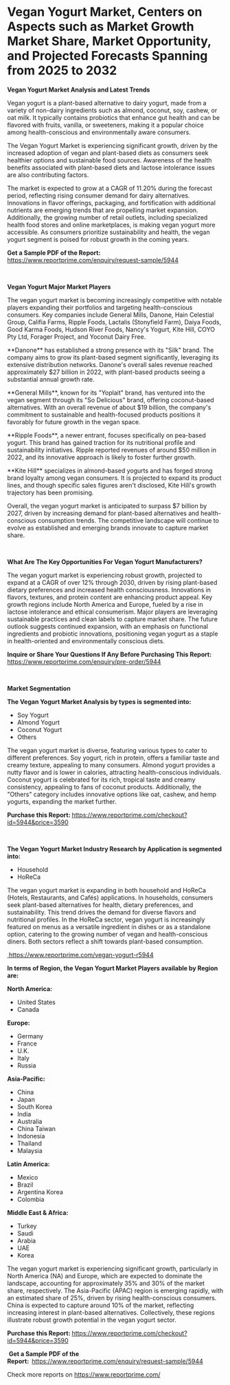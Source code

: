<p><h1>Vegan Yogurt Market, Centers on Aspects such as Market Growth Market Share, Market Opportunity, and Projected Forecasts Spanning from 2025 to 2032</h1></p><p><strong>Vegan Yogurt Market Analysis and Latest Trends</strong></p>
<p><p>Vegan yogurt is a plant-based alternative to dairy yogurt, made from a variety of non-dairy ingredients such as almond, coconut, soy, cashew, or oat milk. It typically contains probiotics that enhance gut health and can be flavored with fruits, vanilla, or sweeteners, making it a popular choice among health-conscious and environmentally aware consumers. </p><p>The Vegan Yogurt Market is experiencing significant growth, driven by the increased adoption of vegan and plant-based diets as consumers seek healthier options and sustainable food sources. Awareness of the health benefits associated with plant-based diets and lactose intolerance issues are also contributing factors. </p><p>The market is expected to grow at a CAGR of 11.20% during the forecast period, reflecting rising consumer demand for dairy alternatives. Innovations in flavor offerings, packaging, and fortification with additional nutrients are emerging trends that are propelling market expansion. Additionally, the growing number of retail outlets, including specialized health food stores and online marketplaces, is making vegan yogurt more accessible. As consumers prioritize sustainability and health, the vegan yogurt segment is poised for robust growth in the coming years.</p></p>
<p><strong>Get a Sample PDF of the Report:&nbsp;</strong> <a href="https://www.reportprime.com/enquiry/request-sample/5944?utm_campaign=3297&utm_medium=2&utm_source=Github&utm_content=ia&utm_term=19032025&utm_id=vegan-yogurt">https://www.reportprime.com/enquiry/request-sample/5944</a></p>
<p>&nbsp;</p>
<p><strong>Vegan Yogurt Major Market Players</strong></p>
<p><p>The vegan yogurt market is becoming increasingly competitive with notable players expanding their portfolios and targeting health-conscious consumers. Key companies include General Mills, Danone, Hain Celestial Group, Califia Farms, Ripple Foods, Lactalis (Stonyfield Farm), Daiya Foods, Good Karma Foods, Hudson River Foods, Nancy's Yogurt, Kite Hill, COYO Pty Ltd, Forager Project, and Yoconut Dairy Free.</p><p>**Danone** has established a strong presence with its "Silk" brand. The company aims to grow its plant-based segment significantly, leveraging its extensive distribution networks. Danone's overall sales revenue reached approximately $27 billion in 2022, with plant-based products seeing a substantial annual growth rate.</p><p>**General Mills**, known for its "Yoplait" brand, has ventured into the vegan segment through its "So Delicious" brand, offering coconut-based alternatives. With an overall revenue of about $19 billion, the company's commitment to sustainable and health-focused products positions it favorably for future growth in the vegan space.</p><p>**Ripple Foods**, a newer entrant, focuses specifically on pea-based yogurt. This brand has gained traction for its nutritional profile and sustainability initiatives. Ripple reported revenues of around $50 million in 2022, and its innovative approach is likely to foster further growth.</p><p>**Kite Hill** specializes in almond-based yogurts and has forged strong brand loyalty among vegan consumers. It is projected to expand its product lines, and though specific sales figures aren't disclosed, Kite Hill's growth trajectory has been promising.</p><p>Overall, the vegan yogurt market is anticipated to surpass $7 billion by 2027, driven by increasing demand for plant-based alternatives and health-conscious consumption trends. The competitive landscape will continue to evolve as established and emerging brands innovate to capture market share.</p></p>
<p>&nbsp;</p>
<p><strong>What Are The Key Opportunities For Vegan Yogurt Manufacturers?</strong></p>
<p><p>The vegan yogurt market is experiencing robust growth, projected to expand at a CAGR of over 12% through 2030, driven by rising plant-based dietary preferences and increased health consciousness. Innovations in flavors, textures, and protein content are enhancing product appeal. Key growth regions include North America and Europe, fueled by a rise in lactose intolerance and ethical consumerism. Major players are leveraging sustainable practices and clean labels to capture market share. The future outlook suggests continued expansion, with an emphasis on functional ingredients and probiotic innovations, positioning vegan yogurt as a staple in health-oriented and environmentally conscious diets.</p></p>
<p><strong>Inquire or Share Your Questions If Any Before Purchasing This Report:</strong> <a href="https://www.reportprime.com/enquiry/pre-order/5944?utm_campaign=3297&utm_medium=2&utm_source=Github&utm_content=ia&utm_term=19032025&utm_id=vegan-yogurt">https://www.reportprime.com/enquiry/pre-order/5944</a></p>
<p>&nbsp;</p>
<p><strong>Market Segmentation</strong></p>
<p><strong>The Vegan Yogurt Market Analysis by types is segmented into:</strong></p>
<p><ul><li>Soy Yogurt</li><li>Almond Yogurt</li><li>Coconut Yogurt</li><li>Others</li></ul></p>
<p><p>The vegan yogurt market is diverse, featuring various types to cater to different preferences. Soy yogurt, rich in protein, offers a familiar taste and creamy texture, appealing to many consumers. Almond yogurt provides a nutty flavor and is lower in calories, attracting health-conscious individuals. Coconut yogurt is celebrated for its rich, tropical taste and creamy consistency, appealing to fans of coconut products. Additionally, the "Others" category includes innovative options like oat, cashew, and hemp yogurts, expanding the market further.</p></p>
<p><strong>Purchase this Report:&nbsp;</strong><a href="https://www.reportprime.com/checkout?id=5944&price=3590&utm_campaign=3297&utm_medium=2&utm_source=Github&utm_content=ia&utm_term=19032025&utm_id=vegan-yogurt">https://www.reportprime.com/checkout?id=5944&price=3590</a></p>
<p>&nbsp;</p>
<p><strong>The Vegan Yogurt Market Industry Research by Application is segmented into:</strong></p>
<p><ul><li>Household</li><li>HoReCa</li></ul></p>
<p><p>The vegan yogurt market is expanding in both household and HoReCa (Hotels, Restaurants, and Cafés) applications. In households, consumers seek plant-based alternatives for health, dietary preferences, and sustainability. This trend drives the demand for diverse flavors and nutritional profiles. In the HoReCa sector, vegan yogurt is increasingly featured on menus as a versatile ingredient in dishes or as a standalone option, catering to the growing number of vegan and health-conscious diners. Both sectors reflect a shift towards plant-based consumption.</p></p>
<p><a href="https://www.reportprime.com/vegan-yogurt-r5944?utm_campaign=3297&utm_medium=2&utm_source=Github&utm_content=ia&utm_term=19032025&utm_id=vegan-yogurt">&nbsp;https://www.reportprime.com/vegan-yogurt-r5944</a></p>
<p><strong>In terms of Region, the Vegan Yogurt Market Players available by Region are:</strong></p>
<p>
    <p> <strong> North America: </strong>
        <ul>
            <li>United States</li>
            <li>Canada</li>
        </ul>
        </p> 
    <p> <strong> Europe: </strong>
        <ul>
            <li>Germany</li>
            <li>France</li>
            <li>U.K.</li>
            <li>Italy</li>
            <li>Russia</li>
        </ul>
        </p> 
    <p> <strong> Asia-Pacific: </strong>
        <ul>
            <li>China</li>
            <li>Japan</li>
            <li>South Korea</li>
            <li>India</li>
            <li>Australia</li>
            <li>China Taiwan</li>
            <li>Indonesia</li>
            <li>Thailand</li>
            <li>Malaysia</li>
        </ul>
        </p> 
    <p> <strong> Latin America: </strong>
        <ul>
            <li>Mexico</li>
            <li>Brazil</li>
            <li>Argentina Korea</li>
            <li>Colombia</li>
        </ul>
        </p> 
    <p> <strong> Middle East & Africa: </strong>
        <ul>
            <li>Turkey</li>
            <li>Saudi</li>
            <li>Arabia</li>
            <li>UAE</li>
            <li>Korea</li>
        </ul>
    </p>
    </p>
<p><p>The vegan yogurt market is experiencing significant growth, particularly in North America (NA) and Europe, which are expected to dominate the landscape, accounting for approximately 35% and 30% of the market share, respectively. The Asia-Pacific (APAC) region is emerging rapidly, with an estimated share of 25%, driven by rising health-conscious consumers. China is expected to capture around 10% of the market, reflecting increasing interest in plant-based alternatives. Collectively, these regions illustrate robust growth potential in the vegan yogurt sector.</p></p>
<p><strong>Purchase this Report: </strong><a href="https://www.reportprime.com/checkout?id=5944&price=3590&utm_campaign=3297&utm_medium=2&utm_source=Github&utm_content=ia&utm_term=19032025&utm_id=vegan-yogurt">https://www.reportprime.com/checkout?id=5944&price=3590</a></p>
<p>&nbsp;<strong>Get a Sample PDF of the Report:&nbsp;&nbsp;</strong><a href="https://www.reportprime.com/enquiry/request-sample/5944?utm_campaign=3297&utm_medium=2&utm_source=Github&utm_content=ia&utm_term=19032025&utm_id=vegan-yogurt">https://www.reportprime.com/enquiry/request-sample/5944</a></p>
<p><strong></strong></p>
<p>Check more reports on <a href="https://www.reportprime.com/?utm_campaign=3297&utm_medium=2&utm_source=Github&utm_content=ia&utm_term=19032025&utm_id=vegan-yogurt">https://www.reportprime.com/</a></p>